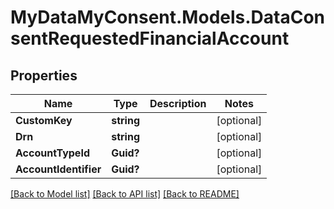 # MyDataMyConsent.Models.DataConsentRequestedFinancialAccount

## Properties

Name | Type | Description | Notes
------------ | ------------- | ------------- | -------------
**CustomKey** | **string** |  | [optional] 
**Drn** | **string** |  | [optional] 
**AccountTypeId** | **Guid?** |  | [optional] 
**AccountIdentifier** | **Guid?** |  | [optional] 

[[Back to Model list]](../README.md#documentation-for-models) [[Back to API list]](../README.md#documentation-for-api-endpoints) [[Back to README]](../README.md)

